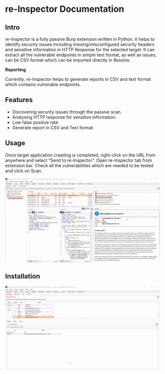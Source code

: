 # re-Inspector Documentation

## Intro
re-Inspector is a fully passive Burp extension written in Python. It helps to identify security issues including missing/misconfigured security headers and sensitive information in HTTP Response for the selected target. It can extract all the vulnerable endpoints in simple text format, as well as issues, can be CSV format which can be imported directly in Resolve. 

**Reporting**

Currently, re-Inspector helps to generate reports in CSV and text format which contains vulnerable endpoints.

## Features
- Discovering security issues through the passive scan.
- Analysing HTTP response for sensitive information.
- Low false positive rate.
- Generate report in CSV and Text format.

## Usage
Once target application crawling is completed, right-click on the URL from anywhere and select “Send to re-Inspector”. Open re-Inspector tab from extension bar. Check all the vulnerabilities which are needed to be tested and click on Scan.

![Alt Text](https://raw.githubusercontent.com/dubey-amit/re-Inspector/main/Demo.gif?token=AFBIUHUKY6NTTTWQ5Z7UGES77WAVS)


## Installation

![Alt Text](https://raw.githubusercontent.com/dubey-amit/re-Inspector/main/installation.gif?token=AFBIUHSVH6HRFW3ORJESWK277WAQE)

